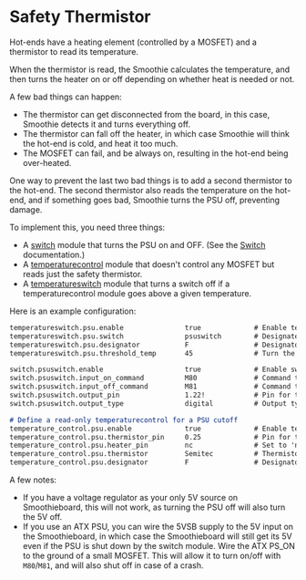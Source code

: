 
# Safety Thermistor

Hot-ends have a heating element (controlled by a MOSFET) and a thermistor to read its temperature.

When the thermistor is read, the Smoothie calculates the temperature, and then turns the heater on or off depending on whether heat is needed or not.

A few bad things can happen:

- The thermistor can get disconnected from the board, in this case, Smoothie detects it and turns everything off.
- The thermistor can fall off the heater, in which case Smoothie will think the hot-end is cold, and heat it too much.
- The MOSFET can fail, and be always on, resulting in the hot-end being over-heated.

One way to prevent the last two bad things is to add a second thermistor to the hot-end. The second thermistor also reads the temperature on the hot-end, and if something goes bad, Smoothie turns the PSU off, preventing damage.

To implement this, you need three things:

- A [switch](switch) module that turns the PSU on and OFF. (See the [Switch](switch) documentation.)
- A [temperaturecontrol](temperaturecontrol) module that doesn't control any MOSFET but reads just the safety thermistor.
- A [temperatureswitch](temperatureswitch) module that turns a switch off if a temperaturecontrol module goes above a given temperature.

Here is an example configuration:

```markdown
temperatureswitch.psu.enable               true             # Enable temperatureswitch module for PSU
temperatureswitch.psu.switch               psuswitch        # Designate switch module to use
temperatureswitch.psu.designator           F                # Designator for the safety thermistor
temperatureswitch.psu.threshold_temp       45               # Turn the PSU OFF above this temperature, and ON below this temperature. In °C.

switch.psuswitch.enable                    true             # Enable switch module for PSU
switch.psuswitch.input_on_command          M80              # Command to turn PSU on
switch.psuswitch.input_off_command         M81              # Command to turn PSU off
switch.psuswitch.output_pin                1.22!            # Pin for the switch control, 3rd small FET, or pin on header
switch.psuswitch.output_type               digital          # Output type, on/off only

# Define a read-only temperaturecontrol for a PSU cutoff
temperature_control.psu.enable             true             # Enable temperaturecontrol module for PSU
temperature_control.psu.thermistor_pin     0.25             # Pin for the safety thermistor to read
temperature_control.psu.heater_pin         nc               # Set to 'nc' for read-only temperature control
temperature_control.psu.thermistor         Semitec          # Thermistor type
temperature_control.psu.designator         F                # Designator for the safety thermistor
```

A few notes:

- If you have a voltage regulator as your only 5V source on Smoothieboard, this will not work, as turning the PSU off will also turn the 5V off.
- If you use an ATX PSU, you can wire the 5VSB supply to the 5V input on the Smoothieboard, in which case the Smoothieboard will still get its 5V even if the PSU is shut down by the switch module. Wire the ATX PS_ON to the ground of a small MOSFET. This will allow it to turn on/off with `M80`/`M81`, and will also shut off in case of a crash.
